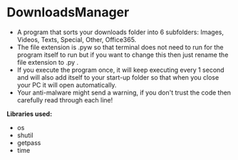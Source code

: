 # DownloadsManager
- A program that sorts your downloads folder into 6 subfolders: Images, Videos, Texts, Special, Other, Office365.
- The file extension is .pyw so that terminal does not need to run for the program itself to run but if you want to change this then just rename the file extension to .py .
- If you execute the program once, it will keep executing every 1 second and will also add itself to your start-up folder so that when you close your PC it will open automatically.
- Your anti-malware might send a warning, if you don't trust the code then carefully read through each line! 

<b>Libraries used:</b>
- os
- shutil
- getpass
- time
